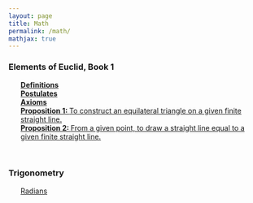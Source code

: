 ```yaml
---
layout: page
title: Math
permalink: /math/
mathjax: true
---
```


<!------------------------------------------------------------------->  
  <h3> Elements of Euclid, Book 1 </h3>
  <ul style="list-style-type:none;">
<li><a href="/jekyll/update/2024/03/26/euclid-book1-definitions.html">
	     <b>Definitions</b>
</a></li>
<li><a href="/jekyll/update/2024/03/22/euclid-book1-postulates.html">
	     <b>Postulates</b>
</a></li>
<li><a href="/jekyll/update/2024/03/25/euclid-book1-axioms.html">
	     <b>Axioms</b>
</a></li>
<li><a href="/jekyll/update/2024/03/23/euclid-book1-pr1.html">
   <b>Proposition 1: </b>To construct an equilateral triangle on a given finite straight line.
</a></li>
<li><a href="/jekyll/update/2024/03/24/euclid-book1-pr2.html">
   <b>Proposition 2: </b>From a given point, to draw a straight line equal to a given finite straight line.
</a></li>
</ul>
<br>
<!------------------------------------------------------------------->  
  <h3> Trigonometry </h3>
  <ul style="list-style-type:none;">
    <li><a href="/jekyll/update/2024/03/26/radians.html">
          Radians
    </a></li>
  </ul>
<br>


<!--
<li><a href="/jekyll/update/2022/09/23/proof1.html">
   <b>09/23/2022:</b> If $n \in N,$ then $1 + (-1)^n(2n-1)$ is a multiple of $4$.
</a></li>
<li><a href="/jekyll/update/2022/09/24/proof2.html">
   <b>09/24/2022:</b> If two integers have opposite parity, then their sum is odd.
</a></li>
<li><a href="/jekyll/update/2022/09/25/proof3.html">
   <b>09/25/2022:</b> If $n \in N,$ then $1 + (-1)^n(2n-1)$ is a multiple of $4$.
</a></li>
-->
<br>